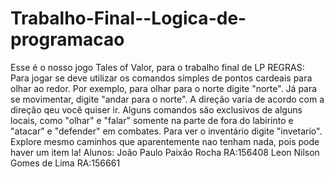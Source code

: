 # Trabalho-Final--Logica-de-programacao
Esse é o nosso jogo Tales of Valor, para o trabalho final de LP
REGRAS:
Para jogar se deve utilizar os comandos simples de pontos cardeais para olhar ao redor. Por exemplo, para olhar para o norte digite "norte". Já para se movimentar, digite "andar para o norte". A direção varia de acordo com a direção qeu você quiser ir. Alguns comandos são exclusivos de alguns locais, como "olhar" e "falar" somente na parte de fora do labirinto e "atacar" e "defender" em combates. Para ver o inventário digite "invetario". Explore mesmo caminhos que aparentemente nao tenham nada, pois pode haver um item la!
Alunos:
João Paulo Paixão Rocha RA:156408
Leon Nilson Gomes de Lima RA:156661
